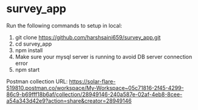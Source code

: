 # survey_app

Run the following commands to setup in local:
1. git clone https://github.com/harshsaini659/survey_app.git
2. cd survey_app
3. npm install
4. Make sure your mysql server is running to avoid DB server connection error
5. npm start

Postman collection URL: https://solar-flare-519810.postman.co/workspace/My-Workspace~05c71816-2f45-4299-86c9-b69fff18b6af/collection/28949146-240a587e-02af-4eb8-8cee-a54a343d42e9?action=share&creator=28949146
